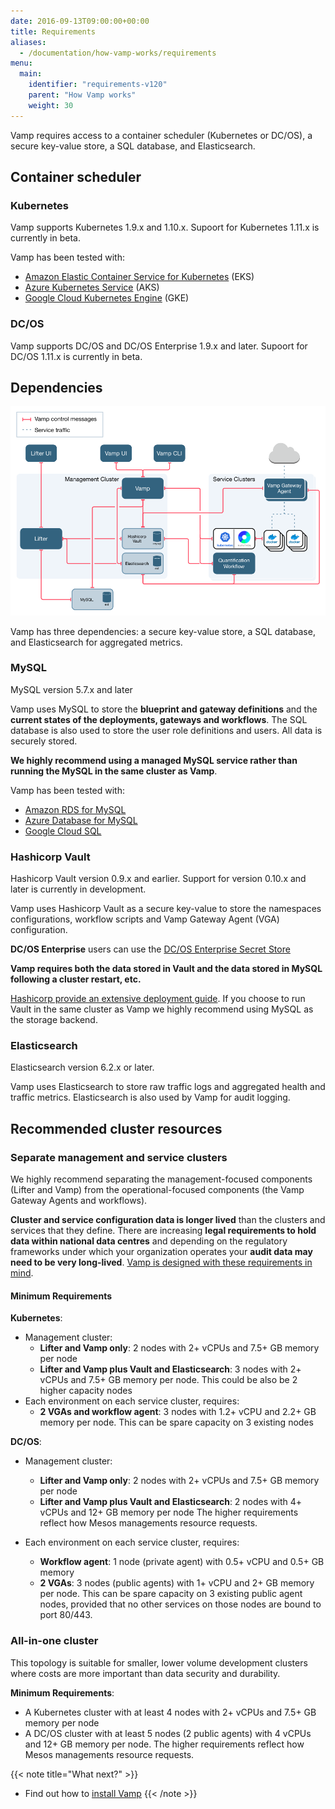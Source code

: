 ```yaml
---
date: 2016-09-13T09:00:00+00:00
title: Requirements
aliases:
  - /documentation/how-vamp-works/requirements
menu:
  main:
    identifier: "requirements-v120"
    parent: "How Vamp works"
    weight: 30
---
```


Vamp requires access to a container scheduler (Kubernetes or DC/OS), a secure key-value store, a SQL database, and Elasticsearch.

## Container scheduler

### Kubernetes

Vamp supports Kubernetes 1.9.x and 1.10.x. Supoort for Kubernetes 1.11.x is currently in beta.

Vamp has been tested with:

- [Amazon Elastic Container Service for Kubernetes](https://aws.amazon.com/eks/) (EKS)
- [Azure Kubernetes Service](https://azure.microsoft.com/en-us/services/kubernetes-service/) (AKS)
- [Google Cloud Kubernetes Engine](https://cloud.google.com/kubernetes-engine/) (GKE)

### DC/OS

Vamp supports DC/OS and DC/OS Enterprise 1.9.x and later. Supoort for DC/OS 1.11.x is currently in beta.

## Dependencies

![architecture](/images/diagram/v100/vampee-arch-mgnt-svc-ext-mysql.png)

Vamp has three dependencies: a secure key-value store, a SQL database, and Elasticsearch for aggregated metrics.

### MySQL

MySQL version 5.7.x and later

Vamp uses MySQL to store the **blueprint and gateway definitions** and the **current states of the deployments, gateways and workflows**. The SQL database is also used to store the user role definitions and users. All data is securely stored.

**We highly recommend using a managed MySQL service rather than running the MySQL in the same cluster as Vamp**.

Vamp has been tested with:

- [Amazon RDS for MySQL](https://aws.amazon.com/rds/mysql/)
- [Azure Database for MySQL](https://azure.microsoft.com/en-us/services/mysql/)
- [Google Cloud SQL](https://cloud.google.com/sql/)

### Hashicorp Vault

Hashicorp Vault version 0.9.x and earlier. Support for version 0.10.x and later is currently in development.

Vamp uses Hashicorp Vault as a secure key-value to store the namespaces configurations, workflow scripts and Vamp Gateway Agent (VGA) configuration.

**DC/OS Enterprise** users can use the [DC/OS Enterprise Secret Store](https://docs.mesosphere.com/1.10/security/ent/secrets/)

**Vamp requires both the data stored in Vault and the data stored in MySQL following a cluster restart, etc.**

[Hashicorp provide an extensive deployment guide](https://www.vaultproject.io/guides/operations/deployment-guide.html). If you choose to run Vault in the same cluster as Vamp we highly recommend using MySQL as the storage backend.

### Elasticsearch

Elasticsearch version 6.2.x or later.

Vamp uses Elasticsearch to store raw traffic logs and aggregated health and traffic metrics. Elasticsearch is also used by Vamp for audit logging.

## Recommended cluster resources

### Separate management and service clusters

We highly recommend separating the management-focused components (Lifter and Vamp) from the operational-focused components (the Vamp Gateway Agents and workflows).

**Cluster and service configuration data is longer lived** than the clusters and services that they define. There are increasing **legal requirements to hold data within national data centres** and depending on the regulatory frameworks under which your organization operates your **audit data may need to be very long-lived**. [Vamp is designed with these requirements in mind](/documentation/how-vamp-works/).

#### Minimum Requirements

**Kubernetes**:

- Management cluster:
  - **Lifter and Vamp only**: 2 nodes with 2+ vCPUs and 7.5+ GB memory per node
  - **Lifter and Vamp plus Vault and Elasticsearch**: 3 nodes with 2+ vCPUs and 7.5+ GB memory per node. This could be also be 2 higher capacity nodes
- Each environment on each service cluster, requires:
  - **2 VGAs and workflow agent**: 3 nodes with 1.2+ vCPU and 2.2+ GB memory per node. This can be spare capacity on 3 existing nodes

**DC/OS**:

- Management cluster:
  - **Lifter and Vamp only**: 2 nodes with 2+ vCPUs and 7.5+ GB memory per node
  - **Lifter and Vamp plus Vault and Elasticsearch**: 2 nodes with 4+ vCPUs and 12+ GB memory per node
    The higher requirements reflect how Mesos managements resource requests.
- Each environment on each service cluster, requires:

  - **Workflow agent**: 1 node (private agent) with 0.5+ vCPU and 0.5+ GB memory
  - **2 VGAs**: 3 nodes (public agents) with 1+ vCPU and 2+ GB memory per node.
    This can be spare capacity on 3 existing public agent nodes, provided that no other services on those nodes are bound to port 80/443.

### All-in-one cluster

This topology is suitable for smaller, lower volume development clusters where costs are more important than data security and durability.

**Minimum Requirements**:

- A Kubernetes cluster with at least 4 nodes with 2+ vCPUs and 7.5+ GB memory per node
- A DC/OS cluster with at least 5 nodes (2 public agents) with 4 vCPUs and 12+ GB memory per node.
  The higher requirements reflect how Mesos managements resource requests.

{{< note title="What next?" >}}

- Find out how to [install Vamp](/documentation/installation/v1.0.0/overview)
  {{< /note >}}
